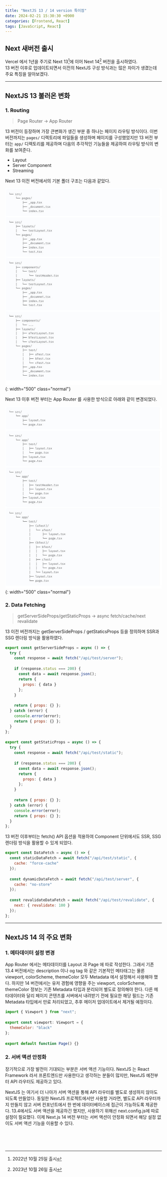 ```yaml
---
title: "NextJS 13 / 14 version 특이점"
date: 2024-02-21 15:30:30 +0900
categories: [Frontend, React]
tags: [JavaScript, React]
---
```


## Next 새버전 출시

Vercel 에서 1년을 주기로 Next 13[^Next13]에 이어 Next 14[^Next14] 버전을 출시하였다.  
13 버전 이후로 업데이트되면서 이전의 NextJS 구성 방식과는 많은 차이가 생겼는데 주요 특징을 알아보겠다.

---

## NextJS 13 불러온 변화

### 1. Routing

> Page Router -> App Router

13 버전이 등장하며 가장 큰변화가 생긴 부분 중 하나는 페이지 라우팅 방식이다.
이번 버전까지는 `pages/` 디렉토리에 파일들을 생성하며 페이지를 구성했었지만 13 버전 부터는 `app/` 디렉토리를 제공하며 다음의 추각적인 기능들을 제공하여 라우팅 방식의 변화를 보여준다.

- Layout
- Server Component
- Streaming

Next 13 이전 버전에서의 기본 폴더 구조는 다음과 같았다.

![Currying Image](/assets/img/post_img/coding/react/nextjs_1.JPG){: width="500" class="normal"}

Next 13 이후 버전 부터는 App Router 를 사용한 방식으로 아래와 같이 변경되었다.

![Currying Image](/assets/img/post_img/coding/react/nextjs_2.JPG){: width="500" class="normal"}

### 2. Data Fetching

> getServerSideProps/getStaticProps -> async fetch/cache/next revalidate

13 이전 버전까지는 getServerSideProps / getStaticsProps 등을 정의하며 SSR과 SSG 렌더링 방식을 활용하였다.

```javascript
export const getServerSideProps = async () => {
  try {
    const response = await fetch("/api/test/server");

    if (response.status === 200) {
      const data = await response.json();
      return {
        props: { data }
      };
    }

    return { props: {} };
  } catch (error) {
    console.error(error);
    return { props: {} };
  }
};

export const getStaticProps = async () => {
  try {
    const response = await fetch("/api/test/static");

    if (response.status === 200) {
      const data = await response.json();
      return {
        props: { data }
      };
    }

    return { props: {} };
  } catch (error) {
    console.error(error);
    return { props: {} };
  }
};
```

13 버전 이후부터는 fetch() API 옵션을 적용하여 Component 단위에서도 SSR, SSG 렌더링 방식을 활용할 수 있게 되었다.

```javascript
export const DataFetch = async () => {
  const staticDataFetch = await fetch("/api/test/static", {
    cache: "force-cache"
  });

  const dynamicDataFetch = await fetch("/api/test/server", {
    cache: "no-store"
  });

  const revalidateDataFetch = await fetch("/api/test/revalidate", {
    next: { revalidate: 100 }
  });
};
```

---

## NextJS 14 의 주요 변화

### 1. 메타데이터 설정 변경

App Router 에서는 메타데이터를 Layout 과 Page 에 따로 작성한다. 그래서 기존 13.4 버전에서는 description 이나 og tag 와 같은 기본적인 메타태그는 물론 viewport, colorScheme, themeColor 모두 Metadata 에서 설정해서 사용해야 했다.
하지만 14 버전에서는 유저 경험에 영향을 주는 viewport, colorScheme, themeColor 정보는 기존 Metadata 타입과 분리되어 별도로 정의해야 한다. 다른 메타데이터와 달리 페이지 콘텐츠를 서버에서 내려받기 전에 필요한 해당 필드는 기존 Metadata 타입에서 만료 처리되었고, 추후 메이저 업데이트에서 제거될 예정이다.

```javascript
import { Viewport } from "next";

export const viewport: Viewport = {
  themeColor: "black"
};

export default function Page() {}
```

### 2. 서버 액션 안정화

장기적으로 가장 발전이 기대되는 부분은 서버 액션 기능이다. NextJS 는 React Framework 라서 프론트엔드만 사용한다고 생각하는 분들이 많지만, NextJS 예전부터 API 라우터도 제공하고 있다.

NextJS 는 여기서 더 나아가 서버 액션을 통해 API 라우터를 별도로 생성하지 않아도 되도록 만들었다.
동일한 NextJS 프로젝트에서만 사용할 거라면, 별도로 API 라우터까지 만들지 않고 서버 컨포넌트에서 한 번에 데이터베이스에 접근이 가능하도록 제공한다.
13.4에서도 서버 액션을 제공하긴 했지만, 사용하기 위해선 next.config.js에 따로 설정이 필요했다. 이제 Next.js 14 버전 부터는 서버 액션이 안정화 되면서 해당 설정 없이도 서버 액션 기능을 이용할 수 있다.

<br />
<br />
<br />

[^Next13]: 2022년 10월 25일 출시
[^Next14]: 2023년 10월 26일 출시
